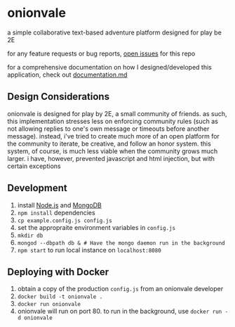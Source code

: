 # onionvale

a simple collaborative text-based adventure platform designed for play be 2E

for any feature requests or bug reports, [open issues](https://github.com/jynnie/onionvale/issues) for this repo

for a comprehensive documentation on how I designed/developed this application, check out 
[documentation.md](https://github.com/jynnie/onionvale/blob/master/documentation.md)

## Design Considerations

onionvale is designed for play by 2E, a small community of friends. as such, this implementation 
stresses less on enforcing community rules (such as not allowing replies to one's own message 
or timeouts before another message). instead, i've tried to create much more of an open platform 
for the community to iterate, be creative, and follow an honor system. this system, of course, 
is much less viable when the community grows much larger. i have, however, prevented javascript 
and html injection, but with certain exceptions

## Development

1. install [Node.js](https://nodejs.org/en/download/) and [MongoDB](https://www.mongodb.com/download-center#community)
2. `npm install` dependencies
3. `cp example.config.js config.js`
4. set the appropraite environment variables in `config.js`
5. `mkdir db`
6. `mongod --dbpath db & # Have the mongo daemon run in the background`
7. `npm start` to run local instance on `localhost:8080`

## Deploying with Docker

1. obtain a copy of the production `config.js` from an onionvale developer
2. `docker build -t onionvale .`
3. `docker run onionvale`
4. onionvale will run on port 80. to run in the background, use `docker run -d onionvale`
